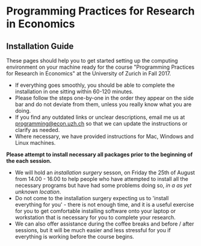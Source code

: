 # Programming Practices for Research in Economics
## Installation Guide

<!-- The Installation Guide for the 2017 edition is not currently available.

Please check back closer to the course start date for a detailed guide on setting up your computational environment for our course

Thanks!

Programming Practices for Research in Economics Team -->

These pages should help you to get started setting up the computing environment on your machine ready for the course "Programming Practices for Research in Economics" at the University of Zurich in Fall 2017.


* If everything goes smoothly, you should be able to complete the installation in one sitting within 60-120 minutes.
* Please follow the steps one-by-one in the order they appear on the side bar and do not deviate from them, unless you really know what you are doing.
* If you find any outdated links or unclear descriptions, email me us at [programming@econ.uzh.ch]() so that we can update the instructions or clarify as needed.
* Where necessary, we have provided instructions for Mac, Windows and Linux machines.

**Please attempt to install necessary all packages prior to the beginning of the each session.**

* We will hold an *installation surgery* sesson, on Friday the 25th of August from 14.00 - 16.00 to help people who have attempted to install all the necessary programs but have had  some problems doing so, *in a as yet unknown location*.
* Do not come to the installation surgery expecting us to 'install everything for you' - there is not enough time, and it is a useful exercise for you to get comfortable installing software onto your laptop or workstation that is necessary for you to complete your research.
* We can also offer assistance during the coffee breaks and before / after sessions, but it will be much easier and less stressful for you if everything is working before the course begins.
